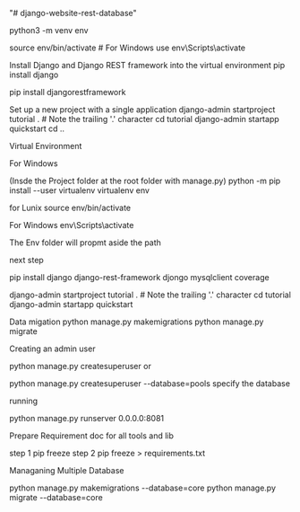 "# django-website-rest-database" 

python3 -m venv env 

source env/bin/activate   # For Windows use env\Scripts\activate

Install Django and Django REST framework into the virtual environment
pip install django 

pip install djangorestframework

Set up a new project with a single application
django-admin startproject tutorial . # Note the trailing '.' character cd tutorial django-admin startapp quickstart cd ..

Virtual Environment

For Windows

(Insde the Project folder at the root folder with manage.py) python -m pip install --user virtualenv virtualenv env

for Lunix source env/bin/activate

For Windows env\Scripts\activate

The Env folder will propmt aside the path

next step

pip install django django-rest-framework djongo mysqlclient coverage

django-admin startproject tutorial . # Note the trailing '.' character cd tutorial django-admin startapp quickstart

Data migation
python manage.py makemigrations python manage.py migrate

Creating an admin user

python manage.py createsuperuser or

python manage.py createsuperuser --database=pools specify the database

running

python manage.py runserver 0.0.0.0:8081

Prepare Requirement doc for all tools and lib

step 1 pip freeze step 2 pip freeze > requirements.txt

Managaning Multiple Database


python manage.py makemigrations --database=core
python manage.py migrate --database=core



